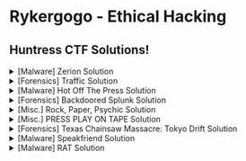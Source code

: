 # Rykergogo - Ethical Hacking
## Huntress CTF Solutions!
<details markdown>
  <br>
  <summary>[Malware] Zerion Solution</summary>
  For this challenge, participants are provided with a file named <code>zerion</code>.<br><br>
  At first glance, the contents of this file reveals some PHP code.<br><br>
  <img src="https://i.imgur.com/vAJmHp2.png"><br><br>
  Digging in a little farther, there seems to be some encoded text at the end of the file.<br><br>
  <img src="https://i.imgur.com/pnB0T5D.png"><br><br>
  In the first screenshot, the variable <code>$L66Rgr</code> is being assigned to an array containing the php code and the base64 string at the end of the file.<br><br>
  Specifically, the explode function is splitting the current file by the string <code>?></code> which would isolate the base64 string into the second element of the array.
  The array should look similar to this:<br><br>
  
  `[php_code, base64_text]`<br><br>
  
  <img src="https://i.imgur.com/u0WLJKE.png"><br><br>
  A little further along the code is this variable `$L6CRgr`. Here, an array is created as so:<br><br>
  
  `[/x/i, x, base64_text]`<br><br>
  
  The first two arguments are just decoded base64 text. The third element is what we want to pay more attention to. It's doing some stuff to the second element of the array created before.<br><br>
  Following the function call, first run the third element of the array (base64 text at end of file) through a rot13 decoder.<br><br>
  <img src="https://i.imgur.com/MYvLDUF.png"><br><br>
  Then take the output and reverse the string.<br><br>
  <img src="https://i.imgur.com/tJnesuQ.png"><br><br>
  Then we get, surprise surprise, base64 text. Run that through a base64 decoder.<br><br>
  <img src="https://i.imgur.com/YxBvzRf.png"><br><br>
  Now we're getting somewhere...<br><br>
  <img src="https://i.imgur.com/UFND3UT.png"><br><br>
  After searching through more php code, the flag is captured!
</details>
<details>
  <br>
  <summary>[Forensics] Traffic Solution</summary>
  <b>~~ NOTE: It's easier to complete this challenge within a Linux environment. ~~<br><br></b>
  For this challenge, participants are provided with a file called <code>traffic.7z</code>.<br><br>
  After extracting the file, reveals a bunch of gzip files<br><br>
  <img src="https://i.imgur.com/0N4uQeJ.png"><br><br>
  The naming convention of the files suggests these are zeek logs. <a href="https://docs.zeek.org/en/master/script-reference/log-files.html" target="_blank">More Info</a><br><br>
  After extracting the gzip files, we can now spin up a database using <a href="https://github.com/activecm/rita" target="_blank">Rita</a><br><br>
  <img src="https://i.imgur.com/oxjtWe1.png"><br><br>
  <code>rita import . logs</code> will create a database including all the files in the present working directory and name it logs.<br><br>
  <img src="https://i.imgur.com/jfZONRr.png"><br><br>
  <code>rita show-beacons logs -H</code> will spit out some data to look at. We can already see some suspicious looking connections based on how many were made. However, this format is hard to read and doesn't really show much.<br><br>
  <img src="https://i.imgur.com/PPQ9RPI.png"><br><br>
  Running the command <code>rita html-report logs</code> will create an organized html report for us.<br><br>
  <img src="https://i.imgur.com/x07K0Gt.png"><br><br>
  Looking at the Beacons, there are several outgoing connections that seem to be repeated more than usual. Along with a score that is VERY close to 1, this raises some red flags. Even more so with the highlighted IP.<br><br>
  <img src="https://i.imgur.com/8xqe2rV.png"><br><br>
  Trying to access the IP directly reveals this is pointing to some github url. 104 connections being made to one github link? Something isn't right.<br><br>
  <img src="https://i.imgur.com/hFkSOxm.png"><br><br>
  Switching to the Beacons SNI page, and searching for any github urls we find a github pages link.<br><br>
  <img src="https://i.imgur.com/Pq72u3J.png"><br><br>
  Voilà! Flag is captured :-)
</details>
<details>
  <br>
  <summary>[Malware] Hot Off The Press Solution</summary>
  Participants are provided with a file <code>hot_off_the_press</code>. In the metadata of the file we see it's UHA compressed file.<br><br>
  <img src="https://i.imgur.com/Qyw8oZD.png"><br><br>
  <img src="https://i.imgur.com/KfrOOka.png"><br><br>
  Using <a href="https://sam.gleske.net/uharc/" target="_blank">UHARC Cmd</a> we can extract the files provided we give the supplied password <code>infected</code> found on the challenge site.<br><br>
  <img src="https://i.imgur.com/YQ5XU4B.png"><br><br>
  The extracted file seems to be a <code>.ps1</code> Powershell file.<br><br>
  Going inside the file, we see some gzip and base64 happening to a provided string that is being concatenated.<br><br>
  <img src="https://i.imgur.com/2gdDxKb.png"><br><br>
  Going to the end of the string, we see that the string is first being decompressed using <a href="https://www.gzip.org/" target="_blank">gzip</a>, then decoded using Base64.<br><br>
  Looking closer, there is the <code>-f</code> Powershell string format specifier with replacement happening with 'L' and 'E'. This will be important further along...<br><br>
  <img src="https://i.imgur.com/fpOB1F7.png"><br><br>
  Copying the string into a new file, we can start to clean it up and make sense of it. First, by removing all instances of <code>'+'</code> since it's purely Powershell code and has nothing to do with the actual string.<br><br>
  <img src="https://i.imgur.com/IlhFid0.png"><br><br>
  Next we can remove <code>'</code>. It's safe to assume it doesn't have anything to do with the string.<br><br>
  <img src="https://i.imgur.com/mreTC4e.png"><br><br>
  Remember the replacement with 'L' and 'E' mentioned before? Here it comes into play. There are several <code>{0}</code> and <code>{1}</code> placements throughout the string. Now, we can replace every <code>{0}</code> with L and every <code>{1}</code> with E.<br><br>
  <img src="https://i.imgur.com/z3QjLNX.png"><br><br>
  <img src="https://i.imgur.com/STlzFpx.png"><br><br>
  Following the function call of the original Powershell code, put the cleaned up string into a gzip decompressor.<br><br>
  <img src="https://i.imgur.com/aPfObPj.png"><br><br>
  We have some more powershell code, and from first glance there doesn't seem to be anything interesting.<br><br>
  <img src="https://i.imgur.com/0S71jd9.png"><br><br>
  Until we notice a very long Base64 string.<br><br>
  <img src="https://i.imgur.com/ZA6PQJf.png"><br><br>
  Just copy and paste the string into a Base64 decoder and the flag is captured!
</details>
<details>
  <summary>[Forensics] Backdoored Splunk Solution</summary>
  For this challenge, participants are provided with a zip file containing some files used for Splunk Add-on for Windows.<br><br>
  <img src="https://i.imgur.com/lNbC6oe.png"><br><br>
  We want to direct our attention to the bin folder since these files were deemed suspicious. By viewing a certain powershell file within <code>bin/powershell/nt6-health.ps1</code> we can see a web request being made to the provided container on the challenge site.<br><br>
  <img src="https://i.imgur.com/t9eG782.png"><br><br>
  This web request includes an authorization header which is important to note... If we go to the challenge site we are met with this json message.<br><br>
  <img src="https://i.imgur.com/oHyw4Z2.png"><br><br>
  Now we can craft a HTTP GET request to the site adding in the authorization header with the value we found from the powershell file.<br><br>
  <img src="https://i.imgur.com/NG6ypYq.png"><br><br>
  You can use any tool you want to do this. Personally, I'm using <a href="https://www.postman.com/" target="_blank">Postman</a> because it's simple and gets the job done, but other tools like <a href="https://portswigger.net/burp/communitydownload" target="_blank">Burp Suite</a> should work fine.<br><br>
  <img src="https://i.imgur.com/ugyyO3i.png"><br><br>
  Once the request is sent, the server responds back with some Base64 encoded text inside a HTML comment.<br><br>
  <img src="https://i.imgur.com/kOpgJf7.png"><br><br>
  Decode the text using your favorite tool, and flag captured!
</details>
<details>
  <summary>[Misc.] Rock, Paper, Psychic Solution</summary>
  <br>
  Participants are provided with a 7zip archive which contains an exe file. Using DIE we can see it's a 64-bit exe file.<br><br>
  <img src="https://i.imgur.com/DHQGhPs.png"><br><br>
  <img src="https://i.imgur.com/n2EN0IO.png"><br><br>
  From the entropy analysis page, the binary seems to not be packed, which makes our job a lot easier.<br><br>
  <img src="https://i.imgur.com/VLP83uF.png"><br><br>
  Next open the binary in a dissassembler and begin to look for any interesting strings. I'm using <a href="https://hex-rays.com/ida-free/" target="_blank">IDA Freeware</a><br><br>
  <img src="https://i.imgur.com/QWPfcF3.png"><br><br>
  Here we can see several interesting strings that have to do with the gameplay along with some interesting Hex and seemingly random string of characters.<br><br>
  <img src="https://i.imgur.com/NPZOsXu.png"><br><br>
  Clicking into the Hex string, we see it's referenced in a function called <code>printFlag</code>.<br><br>
  <img src="https://i.imgur.com/TbAd2VE.png"><br><br>
  Searching through the function, it will lead you to a <code>fromRC4</code> function and then to a <code>genKeystream</code> function. Now we have an understanding that the flag is not hardcoded in the binary, rather it's generated at run time. To investigate further, we need a debugger.<br><br>
  <img src="https://i.imgur.com/wtbUMcI.png"><br><br>
  Before going further, take note of the address where <code>printFlag</code> is since we can try to trigger it during run time.<br><br>
  <img src="https://i.imgur.com/fLXDO0W.png"><br><br>
  Open the binary in a debugger of your choice, I'm using <a href="https://x64dbg.com/" target="_blank">x64dbg</a><br><br>
  <img src="https://i.imgur.com/s3J7v5k.png"><br><br>
  Run through the game, and the instruction will go to a different location in memory. We can exploit this by changing the next instruction to jump to the location of <code>printFlag</code> we saved earlier. Instruction should look similar to <code>jmp 0x4168F0</code>. Your address might be different.<br><br>
  <img src="https://i.imgur.com/gyxkfoj.png"><br><br>
  Continue with execution, and if done properly, flag should appear. Well done!
</details>
<details>
  <summary>[Misc.] PRESS PLAY ON TAPE Solution</summary>
  <br>
  This challenge is one of my personal favorites simply because of how unique it is.<br><br>
  Participants are provided with a wav file named <code>pressplayontape.wav</code>. Playing the audio file reveals an ear piercing sound, and a spectrogram reveals nothing.<br><br>
  <img src="https://i.imgur.com/P1HRlrN.png"><br><br>
  This requires us to think a little outside the box... Do a quick search on the filename and this will pop up.<br><br>
  <img src="https://i.imgur.com/m02sH4N.png"><br><br>
  Hmm.... Commodore 64. That's computer related, right? Turns out, Commodore 64 had it's own special audio file format with the extension <code>.tap</code> that could be used to hide messages and data when recorded from VHS tapes. So, now it's time to try to convert this <code>.wav</code> into <code>.tap</code>.<br><br>
  <img src="https://i.imgur.com/Fge62hj.png"><br><br>
  To accomplish this, I'm using <a href="https://commodore.software/downloads/download/160-tape-related-utilities/974-c64-tape-decode-v0-1" target="_blank">C64 Tape Decode</a>. Specifically, <code>wav2tap.exe</code>. Now we have the raw Tape data.<br><br>
  <img src="https://i.imgur.com/TybDqAq.png"><br><br>
  We can now take this data and save it into a tap file. I've named it <code>output.tap</code>.<br><br>
  <img src="https://i.imgur.com/oo0yaRd.png"><br><br>
  Here, I'm using a tap analysis tool <a href="https://commodore.software/downloads/download/160-tape-related-utilities/14125-tapex-v1-6" target="_blank">TapEx</a> to analyze <code>output.tap</code>. Another tool from commodore.software. Going to the View tab we see several sections. The section that looks the most interesting seems to be the <code>CBM DATA FIRST</code>. It contains some hex.<br><br>
  <img src="https://i.imgur.com/5H4pGMK.png"><br><br>
  Pop this hex into an online tool and convert to ascii, and there's the flag!
</details>
<details>
  <summary>[Forensics] Texas Chainsaw Massacre: Tokyo Drift Solution</summary>
  <br>
  This challenge is difficult and therefore one of my favorites.<br><br>
  Participants are provided with a Windows Event Log named <code>Application Logs.evtx</code>.<br><br>
  <img src="https://i.imgur.com/R7AuC4a.png"><br><br>
  Viewing this file with the built in Windows Event Viewer, not much can be found from the log alone.<br><br>
  <img src="https://i.imgur.com/YoCUk0m.png"><br><br>
  If we take a look at the event log, there is some interesting obfuscated text planted in the file here.<br><br>
  <img src="https://i.imgur.com/d1JKe0n.png"><br><br>
  This text is obfuscated powershell code, so we can edit it. Remove the last statement to print it separately and run the script. Now we have our first stage of deobfuscation.<br><br>
  <img src="https://i.imgur.com/ccoUGvt.png"><br><br>
  Copy the output and modify it so the first statement is on a separate line. Make additional edits as needed and run, and now we have something that is starting to look like recognizable code. This task is all about trial and error...<br><br>
  <img src="https://i.imgur.com/2XtazI6.png"><br><br>
  You know the drill, copy the output and make modifications as necessary to get it to run properly. However, this time, it's not spitting anything out. Hmm... We need to try something else.<br><br>
  <img src="https://i.imgur.com/NCNwjZT.png"><br><br>
  Maybe it's nothing we're doing wrong, the code just isn't supposed to print anything at this stage. So we force it to print output with <code>Write-Output $output</code>. With <code>$output</code> assigned to the code.<br><br>
  <img src="https://i.imgur.com/P8ERqxQ.png"><br><br>
  Taking the output from the previous run, copy that output and format it so it spits out the result. Your code should look similar to mine, and now we run and get something that looks like pure Powershell code. Now we're close.<br><br>
  <img src="https://i.imgur.com/ggW3lIF.png"><br><br>
  Looking closer at the output from the previous run, the code seems to be trying to get some data from the Dns Name <code>eventlog.zip</code>.<br><br>
  <img src="https://i.imgur.com/GBeWKsk.png"><br><br>
  We also notice the data taken from the remote server is being decoded from base64 and converted into a readable string. We can force this to run by taking the code out of the try catch block and just running it independently on the next line.<br><br>
  <img src="https://i.imgur.com/Pz13vbd.png"><br><br>
  Run that code, and flag is down!<br><br>
  NOTE: This challenge is based off a fairly recent attack which involves hiding shellcode in Windows Event Logs. More info <a href="https://www.bleepingcomputer.com/news/security/hackers-are-now-hiding-malware-in-windows-event-logs/">here</a>.
</details>
<details>
  <summary>[Malware] Speakfriend Solution</summary>
  <br>
  Participants are provided with a 7zip archive named <code>main.7z</code>. Within this archive is a main file which seems to be an <code>ELF</code> file.<br><br>
  <img src="https://i.imgur.com/4TOPncn.png"><br><br>
  <img src="https://i.imgur.com/lSw4zsA.png"><br><br>
  We can use <a href="https://ghidra-sre.org/" target="_blank">Ghidra</a> to dissassemble the file and we can already see some weird Hex in the main function.<br><br>
  <img src="https://i.imgur.com/xy1O0s4.png"><br><br>
  Take the hex and convert to Ascii, and you get a string that's reversed. By reversing the string again, we get something that looks meaningful. Take note of this string it will be important later.<br><br>
  <img src="https://i.imgur.com/dtTmSse.png"><br><br>
  If we notice the response from a simple GET request to the container, there is a header <code>User-Agent</code> that looks very similar to the string we just extracted from the <code>main.elf</code>.<br><br>
  <img src="https://i.imgur.com/EY5SjCL.png"><br><br>
  Make a GET request to the container again, but this time replace the <code>User-Agent</code> header with the string we extracted from the main file. The response we get is a link to somewhere else on the server.<br><br>
  <img src="https://i.imgur.com/KUiZfRh.png"><br><br>
  Make a GET request to the provided url, and you win!
</details>
<details>
  <summary>[Malware] RAT Solution</summary>
  <br>
  Participants are provided with a 7zip archive named <code>rat.7z</code>. Extracting the archive reveals a file <code>rat</code>.<br><br>
  <img src="https://i.imgur.com/wCpYqjb.png"><br><br>
  This file has the "MZ" signature which indicates a PE (Portable Executable). Now it's time to analyze this further within a virtual environment.<br><br>
  <img src="https://i.imgur.com/K0flyqC.png"><br><br>
  <a href="https://github.com/horsicq/DIE-engine" target="_blank">Detect It Easy</a> indicates this is a .NET 64 Bit exe file.<br><br>
  <img src="https://i.imgur.com/FhLq2qD.png"><br><br>
  It's always good to check entropy to see if it needs unpacking. All indications point to not being packed which makes the job easier.<br><br>
  <img src="https://i.imgur.com/oBWrJ0X.png"><br><br>
  Here, we can use a .NET dissassembler and debugger <a href="https://github.com/dnSpy/dnSpy" target="_blank">dnSpy</a> to take a look inside the code. There's a decrypt function that's worth looking at.<br><br>
  <img src="https://i.imgur.com/m3K3T7X.png"><br><br>
  If we place a breakpoint on the return array after decrypting and run, we get an array with the magic bytes signature <code>4D 5A</code>. This indicates it's decrypting and probably going to try to execute the PE file contained within the array.<br><br>
  <img src="https://i.imgur.com/IqcxCW0.png"><br><br>
  We can view the array in a Memory Map and dump the selection to a file to analyze this file further.<br><br>
  <img src="https://i.imgur.com/4XkMvVL.png"><br><br>
  Using DIE, this file seems to be a .NET 32 Bit exe.<br><br>
  <img src="https://i.imgur.com/FGDLjc9.png"><br><br>
  This file seems to also not be packed.<br><br>
  <img src="https://i.imgur.com/S7DxlGQ.png"><br><br>
  Using dnSpy again, this file seems to be the actual RAT that will attempt to spin up a reverse shell (Client.Helper probably) along with applying some features in Settings.<br><br>
  <img src="https://i.imgur.com/Z2wy09T.png"><br><br>
  Going into Settings, there's more decryption going on that seems to be getting the settings for the stub. This will be important in a little bit...<br><br>
  <img src="https://i.imgur.com/DDlxNmM.png"><br><br>
  Scrolling down we notice a string <code>Flag</code> that isn't used by any code present in the file. Copy this string down as we'll use it.<br><br>
  <img src="https://i.imgur.com/eyIcjAz.png"><br><br>
  What we can do now is place a breakpoint on the return statement in <code>Decrypt</code> and replace the input with the string we just copied down.<br><br>
  <img src="https://i.imgur.com/bC47XN6.png"><br><br>
  Step over the return statement to view the return value, and nice job! We took down the RAT.
  
</details>
